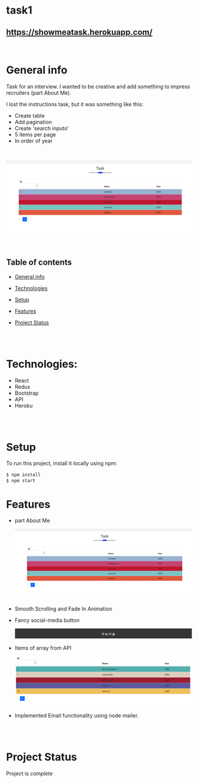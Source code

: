 # task1

## https://showmeatask.herokuapp.com/

<br>

# General info

Task for an interview. I wanted to be creative and add something to impress recruiters (part About Me).

I lost the instructions task, but it was something like this:

- Create table
- Add pagination
- Create 'search inputo'
- 5 items per page
- In order of year

<br>

![title](./img/page.png)

<br>

## Table of contents

- [General info](#general-info)
- [Technologies](#technologies)
- [Setup](#setup)
- [Features](#features)
- [Project Status](#Projects-status)

  <br>
  <br>

# Technologies:

- React
- Redux
- Bootstrap
- API
- Heroku

<br>

<br>

# Setup

To run this project, install it locally using npm:

```
$ npm install
$ npm start
```

# Features

- part About Me

  ![page](./img/page.png)


- Smooth Scrolling and Fade In Animation


- Fancy social-media button

  ![icon](./img/icon.png)
 

- Items of array from API

  ![arr](./img/arr.png)
 
 
- Implemented Email functionality using node mailer.

<br>

<br>

# Project Status

Project is _complete_
